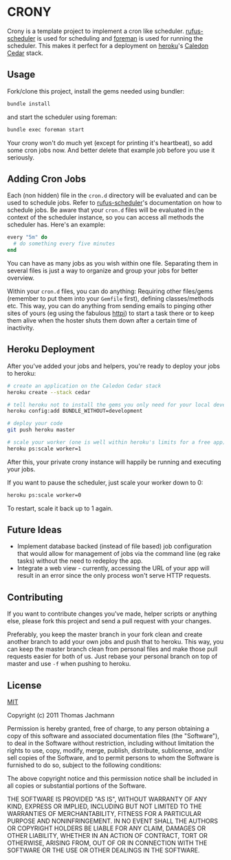 CRONY
=====

Crony is a template project to implement a cron like scheduler. [rufus-scheduler](https://github.com/jmettraux/rufus-scheduler) is used for scheduling and [foreman](https://github.com/ddollar/foreman) is used for running the scheduler. This makes it perfect for a deployment on [heroku](http://heroku.com)'s [Caledon Cedar](http://devcenter.heroku.com/articles/cedar) stack.


Usage
-----

Fork/clone this project, install the gems needed using bundler:

```bash
bundle install
```

and start the scheduler using foreman:

```bash
bundle exec foreman start
```

Your crony won't do much yet (except for printing it's heartbeat), so add some cron jobs now. And better delete that example job before you use it seriously.


Adding Cron Jobs
----------------

Each (non hidden) file in the `cron.d` directory will be evaluated and can be used to schedule jobs. Refer to [rufus-scheduler](https://github.com/jmettraux/rufus-scheduler)'s documentation on how to schedule jobs. Be aware that your `cron.d` files will be evaluated in the context of the scheduler instance, so you can access all methods the scheduler has. Here's an example:

```ruby
every "5m" do
  # do something every five minutes
end
```

You can have as many jobs as you wish within one file. Separating them in several files is just a way to organize and group your jobs for better overview.

Within your `cron.d` files, you can do anything: Requiring other files/gems (remember to put them into your `Gemfile` first), defining classes/methods etc. This way, you can do anything from sending emails to pinging other sites of yours (eg using the fabulous [httpi](https://github.com/rubiii/httpi)) to start a task there or to keep them alive when the hoster shuts them down after a certain time of inactivity.


Heroku Deployment
-----------------

After you've added your jobs and helpers, you're ready to deploy your jobs to heroku:

```bash
# create an application on the Caledon Cedar stack
heroku create --stack cedar

# tell heroku not to install the gems you only need for your local development/testing
heroku config:add BUNDLE_WITHOUT=development

# deploy your code
git push heroku master

# scale your worker (one is well within heroku's limits for a free app)
heroku ps:scale worker=1
```

After this, your private crony instance will happily be running and executing your jobs.

If you want to pause the scheduler, just scale your worker down to 0:

```bash
heroku ps:scale worker=0
```

To restart, scale it back up to 1 again.


Future Ideas
------------

* Implement database backed (instead of file based) job configuration that would allow for management of jobs via the command line (eg rake tasks) without the need to redeploy the app.
* Integrate a web view - currently, accessing the URL of your app will result in an error since the only process won't serve HTTP requests.


Contributing
------------

If you want to contribute changes you've made, helper scripts or anything else, please fork this project and send a pull request with your changes.

Preferably, you keep the master branch in your fork clean and create another branch to add your own jobs and push that to heroku. This way, you can keep the master branch clean from personal files and make those pull requests easier for both of us. Just rebase your personal branch on top of master and use `-f` when pushing to heroku.


License
-------

[MIT](http://www.opensource.org/licenses/mit-license.php)

Copyright (c) 2011 Thomas Jachmann

Permission is hereby granted, free of charge, to any person obtaining a copy of this software and associated documentation files (the "Software"), to deal in the Software without restriction, including without limitation the rights to use, copy, modify, merge, publish, distribute, sublicense, and/or sell copies of the Software, and to permit persons to whom the Software is furnished to do so, subject to the following conditions:

The above copyright notice and this permission notice shall be included in all copies or substantial portions of the Software.

THE SOFTWARE IS PROVIDED "AS IS", WITHOUT WARRANTY OF ANY KIND, EXPRESS OR IMPLIED, INCLUDING BUT NOT LIMITED TO THE WARRANTIES OF MERCHANTABILITY, FITNESS FOR A PARTICULAR PURPOSE AND NONINFRINGEMENT. IN NO EVENT SHALL THE AUTHORS OR COPYRIGHT HOLDERS BE LIABLE FOR ANY CLAIM, DAMAGES OR OTHER LIABILITY, WHETHER IN AN ACTION OF CONTRACT, TORT OR OTHERWISE, ARISING FROM, OUT OF OR IN CONNECTION WITH THE SOFTWARE OR THE USE OR OTHER DEALINGS IN THE SOFTWARE.